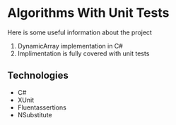 # Algorithms With Unit Tests

Here is some useful information about the project 

  1. DynamicArray implementation in C# 
  2. Implimentation is fully covered with unit tests

## Technologies
* C#
* XUnit
* Fluentassertions
* NSubstitute

